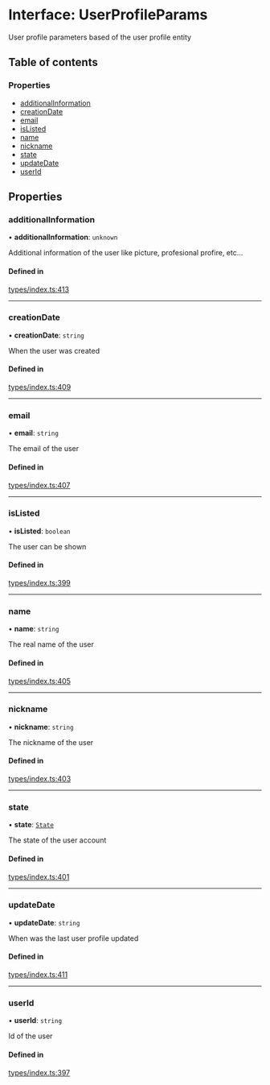 # Interface: UserProfileParams

User profile parameters based of the user profile entity

## Table of contents

### Properties

- [additionalInformation](UserProfileParams.md#additionalinformation)
- [creationDate](UserProfileParams.md#creationdate)
- [email](UserProfileParams.md#email)
- [isListed](UserProfileParams.md#islisted)
- [name](UserProfileParams.md#name)
- [nickname](UserProfileParams.md#nickname)
- [state](UserProfileParams.md#state)
- [updateDate](UserProfileParams.md#updatedate)
- [userId](UserProfileParams.md#userid)

## Properties

### additionalInformation

• **additionalInformation**: `unknown`

Additional information of the user like picture, profesional profire, etc...

#### Defined in

[types/index.ts:413](https://github.com/nevermined-io/components-catalog/blob/963d32e/lib/src/types/index.ts#L413)

___

### creationDate

• **creationDate**: `string`

When the user was created

#### Defined in

[types/index.ts:409](https://github.com/nevermined-io/components-catalog/blob/963d32e/lib/src/types/index.ts#L409)

___

### email

• **email**: `string`

The email of the user

#### Defined in

[types/index.ts:407](https://github.com/nevermined-io/components-catalog/blob/963d32e/lib/src/types/index.ts#L407)

___

### isListed

• **isListed**: `boolean`

The user can be shown

#### Defined in

[types/index.ts:399](https://github.com/nevermined-io/components-catalog/blob/963d32e/lib/src/types/index.ts#L399)

___

### name

• **name**: `string`

The real name of the user

#### Defined in

[types/index.ts:405](https://github.com/nevermined-io/components-catalog/blob/963d32e/lib/src/types/index.ts#L405)

___

### nickname

• **nickname**: `string`

The nickname of the user

#### Defined in

[types/index.ts:403](https://github.com/nevermined-io/components-catalog/blob/963d32e/lib/src/types/index.ts#L403)

___

### state

• **state**: [`State`](../enums/State.md)

The state of the user account

#### Defined in

[types/index.ts:401](https://github.com/nevermined-io/components-catalog/blob/963d32e/lib/src/types/index.ts#L401)

___

### updateDate

• **updateDate**: `string`

When was the last user profile updated

#### Defined in

[types/index.ts:411](https://github.com/nevermined-io/components-catalog/blob/963d32e/lib/src/types/index.ts#L411)

___

### userId

• **userId**: `string`

Id of the user

#### Defined in

[types/index.ts:397](https://github.com/nevermined-io/components-catalog/blob/963d32e/lib/src/types/index.ts#L397)
